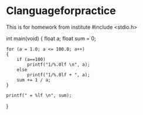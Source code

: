 
# Clanguageforpractice
This is for homework from institute
#include <stdio.h>

int main(void)
{
	float  a;
	float sum = 0;


	for (a = 1.0; a <= 100.0; a++)
	{
		if (a==100)
			printf("1/%.0lf \n", a);
		else 
			printf("1/%.0lf + ", a);
		sum += 1 / a;
	}

	printf(" = %lf \n", sum);

}
